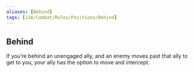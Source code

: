 ```yaml
---
aliases: [Behind]
tags: [13A/Combat/Rules/Positions/Behind]
---
```


## Behind

If you’re behind an unengaged ally, and an enemy moves past that ally to get to you, your ally has the option to move and intercept.